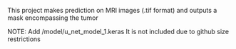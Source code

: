 This project makes prediction on MRI images (.tif format) and outputs a mask encompassing the tumor

NOTE: Add /model/u_net_model_1.keras
      It is not included due to github size restrictions
